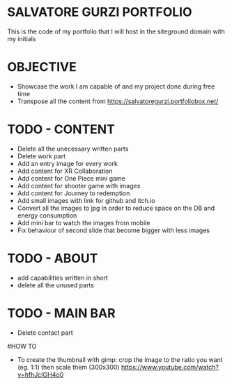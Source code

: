 # SALVATORE GURZI PORTFOLIO
This is the code of my portfolio that I will host in the siteground domain with my initials

# OBJECTIVE 
- Showcase the work I am capable of and my project done during free time
- Transpose all the content from https://salvatoregurzi.portfoliobox.net/
# TODO - CONTENT
- Delete all the unecessary written parts
- Delete work part
- Add an entry image for every work
- Add content for XR Collaboration
- Add content for One Piece mini game
- Add content for shooter game with images
- Add content for Journey to redemption
- Add small images with link for github and itch.io
- Convert all the images to jpg in order to reduce space on the DB and energy consumption
- Add mini bar to watch the images from mobile
- Fix behaviour of second slide that become bigger with less images 

# TODO - ABOUT
- add capabilities written in short
- delete all the unused parts 

# TODO - MAIN BAR
- Delete contact part

#HOW TO
- To create the thumbnail with gimp: crop the image to the ratio you want (eg. 1:1) then scale them (300x300) https://www.youtube.com/watch?v=hfhJcIGH4o0